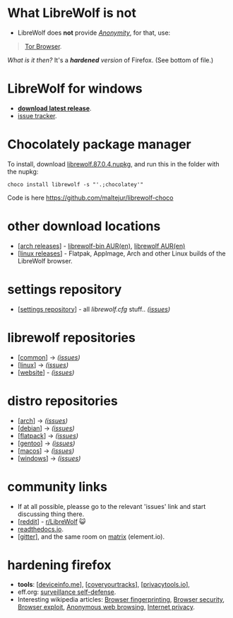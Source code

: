 # What LibreWolf is not

* LibreWolf does **not** provide _[Anonymity](https://en.wikipedia.org/wiki/Anonymous_web_browsing)_, for that, use:
> [Tor Browser](https://www.torproject.org/).

_What is it then?_ It's a **_hardened_** _version_ of Firefox. (See bottom of file.)

# LibreWolf for windows

* **[download latest release](https://gitlab.com/librewolf-community/browser/windows/-/releases)**.
* [issue tracker](https://gitlab.com/librewolf-community/browser/windows/-/issues).

# Chocolately package manager

To install, download [librewolf.87.0.4.nupkg](https://gitlab.com/librewolf-community/browser/windows/uploads/c0d228fc15c1a8f96f4f1db0e0fe2d42/librewolf.87.0.4.nupkg), and run this in the folder with the nupkg:

`choco install librewolf -s "'.;chocolatey'"`

Code is here https://github.com/maltejur/librewolf-choco

# other download locations

* [[arch releases](https://gitlab.com/librewolf-community/browser/arch/-/releases)] - [librewolf-bin AUR(en)](https://aur.archlinux.org/packages/librewolf-bin/), [librewolf AUR(en)](https://aur.archlinux.org/packages/librewolf/)
* [[linux releases](https://gitlab.com/librewolf-community/browser/linux/-/releases)] - Flatpak, AppImage, Arch and other Linux builds of the LibreWolf browser.

# settings repository

* [[settings repository](https://gitlab.com/librewolf-community/settings)] - all _librewolf.cfg_ stuff.. _([issues](https://gitlab.com/librewolf-community/settings/-/issues))_

# librewolf repositories

* [[common](https://gitlab.com/librewolf-community/browser/common)] -> _([issues](https://gitlab.com/librewolf-community/browser/common/-/issues))_
* [[linux](https://gitlab.com/librewolf-community/browser/linux)] -> _([issues](https://gitlab.com/librewolf-community/browser/linux/-/issues))_
* [[website](https://gitlab.com/librewolf-community/librewolf-community.gitlab.io)] - _([issues](https://gitlab.com/librewolf-community/librewolf-community.gitlab.io/-/issues))_

# distro repositories

* [[arch](https://gitlab.com/librewolf-community/browser/arch)] -> _([issues](https://gitlab.com/librewolf-community/browser/arch/-/issues))_
* [[debian](https://gitlab.com/librewolf-community/browser/debian)] -> _([issues](https://gitlab.com/librewolf-community/browser/debian/-/issues))_
* [[flatpack](https://gitlab.com/librewolf-community/browser/flatpak)] -> _([issues](https://gitlab.com/librewolf-community/browser/flatpak/-/issues))_
* [[gentoo](https://gitlab.com/librewolf-community/browser/gentoo)] -> _([issues](https://gitlab.com/librewolf-community/browser/gentoo/-/issues))_
* [[macos](https://gitlab.com/librewolf-community/browser/macos)] -> _([issues](https://gitlab.com/librewolf-community/browser/macos/-/issues))_
* [[windows](https://gitlab.com/librewolf-community/browser/windows)] -> _([issues](https://gitlab.com/librewolf-community/browser/windows/-/issues))_

# community links

* If at all possible, pleasse go to the relevant 'issues' link and start discussing thing there.
* [[reddit](https://www.reddit.com/r/LibreWolf/)] - [r/LibreWolf](https://www.reddit.com/r/LibreWolf/) 😺
* [readthedocs.io](https://librewolf.readthedocs.io/en/latest/).
* [[gitter](https://gitter.im/librewolf-community/librewolf)], and the same room on [matrix](https://app.element.io/#/room/#librewolf-community_librewolf:gitter.im) (element.io).

# hardening firefox

* **tools**: [[deviceinfo.me](https://www.deviceinfo.me/)], [[coveryourtracks](https://coveryourtracks.eff.org/learn)], [[privacytools.io](https://privacytools.io/)], 
* eff.org: [surveillance self-defense](https://ssd.eff.org/en).
* Interesting wikipedia articles: [Browser fingerprinting](https://en.wikipedia.org/wiki/Device_fingerprint), [Browser security](https://en.wikipedia.org/wiki/Browser_security), [Browser exploit](https://en.wikipedia.org/wiki/Browser_exploit), [Anonymous web browsing](https://en.wikipedia.org/wiki/Anonymous_web_browsing), [Internet privacy](https://en.wikipedia.org/wiki/Internet_privacy).
